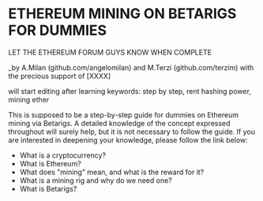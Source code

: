 # ETHEREUM MINING ON BETARIGS FOR DUMMIES

LET THE ETHEREUM FORUM GUYS KNOW WHEN COMPLETE

_by A.Milan (github.com/angelomilan) and M.Terzi (github.com/terzim) with the precious support of [XXXX]

will start editing after learning keywords: step by step, rent hashing power, mining ether

This is supposed to be a step-by-step guide for dummies on Ethereum mining via Betarigs. A detailed knowledge of the concept expressed throughout will surely help, but it is not necessary to follow the guide. If you are interested in deepening your knowledge, please follow the link below: 

- What is a cryptocurrency? 
- What is Ethereum? 
- What does "mining" mean, and what is the reward for it? 
- What is a mining rig and why do we need one? 
- What is Betarigs?
